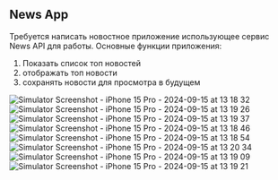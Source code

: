 ## News App

Требуется написать новостное приложение использующее сервис News API для работы. 
Основные функции приложения: 
1. Показать список топ новостей
2. отображать топ новости
3. сохранять новости для просмотра в будущем

![Simulator Screenshot - iPhone 15 Pro - 2024-09-15 at 13 18 32](https://github.com/user-attachments/assets/89a305e3-f593-4dee-8b9e-d5413587b9be)
![Simulator Screenshot - iPhone 15 Pro - 2024-09-15 at 13 19 26](https://github.com/user-attachments/assets/79c8fb02-7f22-4d2e-b462-3ee6a813af49)
![Simulator Screenshot - iPhone 15 Pro - 2024-09-15 at 13 19 37](https://github.com/user-attachments/assets/4e8f230d-09bb-43c0-87c8-f17f8437e20e)
![Simulator Screenshot - iPhone 15 Pro - 2024-09-15 at 13 18 46](https://github.com/user-attachments/assets/b55684a1-1f1f-43be-9975-da5b2e0b7259)
![Simulator Screenshot - iPhone 15 Pro - 2024-09-15 at 13 18 54](https://github.com/user-attachments/assets/eb865c1d-2955-4700-98b5-61518e8f1eb5)
![Simulator Screenshot - iPhone 15 Pro - 2024-09-15 at 13 20 34](https://github.com/user-attachments/assets/3729bc96-8702-4345-8358-61f9c0c36d0e)
![Simulator Screenshot - iPhone 15 Pro - 2024-09-15 at 13 19 09](https://github.com/user-attachments/assets/fb17f19e-5519-41f4-8077-c7e51ecfd87c)
![Simulator Screenshot - iPhone 15 Pro - 2024-09-15 at 13 19 21](https://github.com/user-attachments/assets/cc734957-19ab-4325-a99c-bb56d8867b09)

